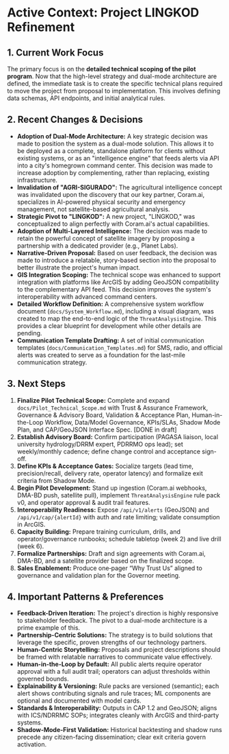 # Active Context: Project LINGKOD Refinement

## 1. Current Work Focus

The primary focus is on the **detailed technical scoping of the pilot program**. Now that the high-level strategy and dual-mode architecture are defined, the immediate task is to create the specific technical plans required to move the project from proposal to implementation. This involves defining data schemas, API endpoints, and initial analytical rules.

## 2. Recent Changes & Decisions

*   **Adoption of Dual-Mode Architecture:** A key strategic decision was made to position the system as a dual-mode solution. This allows it to be deployed as a complete, standalone platform for clients without existing systems, or as an "intelligence engine" that feeds alerts via API into a city's homegrown command center. This decision was made to increase adoption by complementing, rather than replacing, existing infrastructure.
*   **Invalidation of "AGRI-SIGURADO":** The agricultural intelligence concept was invalidated upon the discovery that our key partner, Coram.ai, specializes in AI-powered physical security and emergency management, not satellite-based agricultural analysis.
*   **Strategic Pivot to "LINGKOD":** A new project, "LINGKOD," was conceptualized to align perfectly with Coram.ai's actual capabilities.
*   **Adoption of Multi-Layered Intelligence:** The decision was made to retain the powerful concept of satellite imagery by proposing a partnership with a dedicated provider (e.g., Planet Labs).
*   **Narrative-Driven Proposal:** Based on user feedback, the decision was made to introduce a relatable, story-based section into the proposal to better illustrate the project's human impact.
*   **GIS Integration Scoping:** The technical scope was enhanced to support integration with platforms like ArcGIS by adding GeoJSON compatibility to the complementary API feed. This decision improves the system's interoperability with advanced command centers.
*   **Detailed Workflow Definition:** A comprehensive system workflow document (`docs/System_Workflow.md`), including a visual diagram, was created to map the end-to-end logic of the `ThreatAnalysisEngine`. This provides a clear blueprint for development while other details are pending.
*   **Communication Template Drafting:** A set of initial communication templates (`docs/Communication_Templates.md`) for SMS, radio, and official alerts was created to serve as a foundation for the last-mile communication strategy.

## 3. Next Steps

1.  **Finalize Pilot Technical Scope:** Complete and expand `docs/Pilot_Technical_Scope.md` with Trust & Assurance Framework, Governance & Advisory Board, Validation & Acceptance Plan, Human-in-the-Loop Workflow, Data/Model Governance, KPIs/SLAs, Shadow Mode Plan, and CAP/GeoJSON Interface Spec. [DONE in draft]
2.  **Establish Advisory Board:** Confirm participation (PAGASA liaison, local university hydrology/DRRM expert, PDRRMO ops lead); set weekly/monthly cadence; define change control and acceptance sign-off.
3.  **Define KPIs & Acceptance Gates:** Socialize targets (lead time, precision/recall, delivery rate, operator latency) and formalize exit criteria from Shadow Mode.
4.  **Begin Pilot Development:** Stand up ingestion (Coram.ai webhooks, DMA-BD push, satellite pull), implement `ThreatAnalysisEngine` rule pack v0, and operator approval & audit trail features.
5.  **Interoperability Readiness:** Expose `/api/v1/alerts` (GeoJSON) and `/api/v1/cap/{alertId}` with auth and rate limiting; validate consumption in ArcGIS.
6.  **Capacity Building:** Prepare training curriculum, drills, and operator/governance runbooks; schedule tabletop (week 2) and live drill (week 6).
7.  **Formalize Partnerships:** Draft and sign agreements with Coram.ai, DMA-BD, and a satellite provider based on the finalized scope.
8.  **Sales Enablement:** Produce one‑pager “Why Trust Us” aligned to governance and validation plan for the Governor meeting.

## 4. Important Patterns & Preferences

*   **Feedback-Driven Iteration:** The project's direction is highly responsive to stakeholder feedback. The pivot to a dual-mode architecture is a prime example of this.
*   **Partnership-Centric Solutions:** The strategy is to build solutions that leverage the specific, proven strengths of our technology partners.
*   **Human-Centric Storytelling:** Proposals and project descriptions should be framed with relatable narratives to communicate value effectively.
*   **Human-in-the-Loop by Default:** All public alerts require operator approval with a full audit trail; operators can adjust thresholds within governed bounds.
*   **Explainability & Versioning:** Rule packs are versioned (semantic); each alert shows contributing signals and rule traces; ML components are optional and documented with model cards.
*   **Standards & Interoperability:** Outputs in CAP 1.2 and GeoJSON; aligns with ICS/NDRRMC SOPs; integrates cleanly with ArcGIS and third-party systems.
*   **Shadow-Mode-First Validation:** Historical backtesting and shadow runs precede any citizen-facing dissemination; clear exit criteria govern activation.
